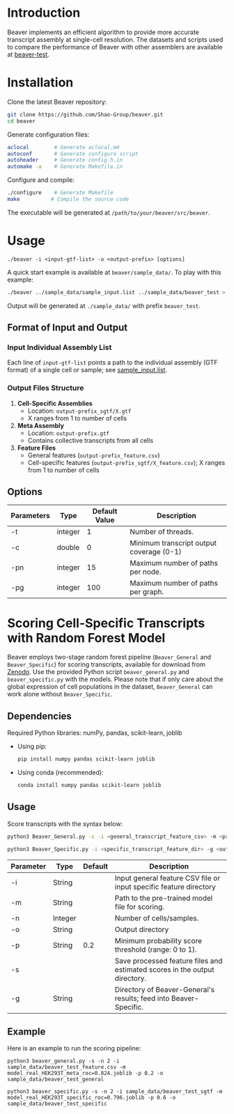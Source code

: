 # Introduction

Beaver implements an efficient algorithm to provide more accurate transcript assembly at single-cell resolution.
The datasets and scripts used to compare the performance of Beaver with other assemblers are available at
[beaver-test](https://github.com/Shao-Group/beaver-test).

# Installation

Clone the latest Beaver repository:

```bash
git clone https://github.com/Shao-Group/beaver.git
cd beaver
```

Generate configuration files:

```bash
aclocal        # Generate aclocal.m4
autoconf       # Generate configure script
autoheader     # Generate config.h.in
automake -a    # Generate Makefile.in
```

Configure and compile:

```bash
./configure    # Generate Makefile
make          # Compile the source code
```

The executable will be generated at `/path/to/your/beaver/src/beaver`.

# Usage

```
./beaver -i <input-gtf-list> -o <output-prefix> [options]
```

A quick start example is available at `beaver/sample_data/`. To play with this example:

```bash
./beaver ../sample_data/sample_input.list ../sample_data/beaver_test > test.log
```

Output will be generated at `./sample_data/` with prefix `beaver_test`.

## Format of Input and Output

### Input Individual Assembly List

 Each line of `input-gtf-list` points a path to the individual assembly (GTF format) of a single cell or sample; see [sample_input.list](https://github.com/Shao-Group/beaver/blob/master/sample_data/sample_input.list).

### Output Files Structure

1. **Cell-Specific Assemblies**
   * Location: `output-prefix_sgtf/X.gtf`
   * X ranges from 1 to number of cells
2. **Meta Assembly**
   - Location: `output-prefix.gtf`
   - Contains collective transcripts from all cells
3. **Feature Files**
   - General features (`output-prefix_feature.csv`)
   - Cell-specific features (`output-prefix_sgtf/X_feature.csv`); X ranges from 1 to number of cells

## Options

| Parameters | Type    | Default Value | Description                              |
| ---------- | ------- | ------------- | ---------------------------------------- |
| -t         | integer | 1             | Number of threads.                       |
| -c         | double  | 0             | Minimum transcript output coverage (0-1) |
| -pn        | integer | 15            | Maximum number of paths per node.        |
| -pg        | integer | 100           | Maximum number of paths per graph.       |

# Scoring Cell-Specific Transcripts with Random Forest Model

Beaver employs two-stage random forest pipeline (`Beaver_General` and `Beaver_Specific`) for scoring transcripts, available for download from [Zenodo](https://doi.org/10.5281/zenodo.14014750). Use the provided Python script `beaver_general.py` and `beaver_specific.py` with the models. Please note that if only care about the global expression of cell populations in the dataset, `Beaver_General` can work alone without `Beaver_Specific`.

## Dependencies

Required Python libraries: numPy, pandas, scikit-learn, joblib

- Using pip:

  ```bash
  pip install numpy pandas scikit-learn joblib
  ```

- Using conda (recommended):

  ```bash
  conda install numpy pandas scikit-learn joblib
  ```

## Usage

Score transcripts with the syntax below:

```bash
python3 Beaver_General.py -s -i <general_transcript_feature_csv> -m <pretrained_general_model.joblib> -p <min_probability_score> -o <output_general_dir>
```

```bash
python3 Beaver_Specific.py -i <specific_transcript_feature_dir> -g <output_general_dir> -m <pretrained_specific_model.joblib> -p <min_probability_score> -o <output_specific_dir>
```

| Parameter | Type   | Default | Description                                                  |
| --------- | ------ | ------- | ------------------------------------------------------------ |
| -i        | String |         | Input general feature CSV file or input specific feature directory |
| -m        | String |         | Path to the pre-trained model file for scoring.              |
| -n        | Integer |         | Number of cells/samples.              |
| -o        | String |         | Output directory                                             |
| -p        | String | 0.2     | Minimum probability score threshold (range: 0 to 1).         |
| -s        |        |         | Save processed feature files and estimated scores in the output directory. |
| -g        | String |         | Directory of  Beaver-General's results; feed into Beaver-Specific. |

## Example

Here is an example to run the scoring pipeline:

```
python3 beaver_general.py -s -n 2 -i sample_data/beaver_test_feature.csv -m model_real_HEK293T_meta_roc=0.824.joblib -p 0.2 -o sample_data/beaver_test_general
```

```
python3 beaver_specific.py -s -n 2 -i sample_data/beaver_test_sgtf -m model_real_HEK293T_specific_roc=0.796.joblib -p 0.6 -o sample_data/beaver_test_specific
```

